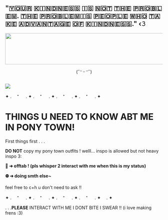 ## "​​🇾​​🇴​​🇺​​🇷​ ​🇰​​🇮​​🇳​​🇩​​🇳​​🇪​​🇸​​🇸​ ​🇮​​🇸​ ​🇳​​🇴​​🇹​ ​🇹​​🇭​​🇪​ ​🇵​​🇷​​🇴​​🇧​​🇱​​🇪​​🇲​. ​🇹​​🇭​​🇪​ ​🇵​​🇷​​🇴​​🇧​​🇱​​🇪​​🇲​ ​🇮​​🇸​ ​🇵​​🇪​​🇴​​🇵​​🇱​​🇪​ ​🇼​​🇭​​🇴​ ​🇹​​🇦​​🇰​​🇪​ ​🇦​​🇩​​🇻​​🇦​​🇳​​🇹​​🇦​​🇬​​🇪​ ​🇴​​🇫​ ​🇰​​🇮​​🇳​​🇩​​🇳​​🇪​​🇸​​🇸​." ‹𝟹

<P align="center">
<img width="800" height="100" src="https://github.com/user-attachments/assets/f458e589-f46b-4a47-92ef-3697f5980e6d">
</P>

<P align="center">
(˶ᵔ ᵕ ᵔ˶)
</P>

##
![](https://komarev.com/ghpvc/?username=kouscat&color=274f66&style=for-the-badge&label=Clients)

✦ . 　⁺ 　 . ✦ . 　⁺ 　 . ✦ . 　⁺ 　 . ✦ . 　⁺ 　 . ✦
# THINGS U NEED TO KNOW ABT ME IN PONY TOWN!

First things first . . .

**DO NOT** copy my pony town outfits ! 
welll... inspo is allowed but not heavy inspo 3:

**🌙 ➜ offtab ! (pls whisper 2 interact with me when this is my status)**

**⛔ ➜ doing smth else~**

feel free to c+h u don't need to ask !!


✦ . 　⁺ 　 . ✦ . 　⁺ 　 . ✦ . 　⁺ 　 . ✦ . 　⁺ 　 . ✦　 . ✦

. . .**__PLEASE__** INTERACT WITH ME I DONT BITE I SWEAR !! (i love making frens :3) 


